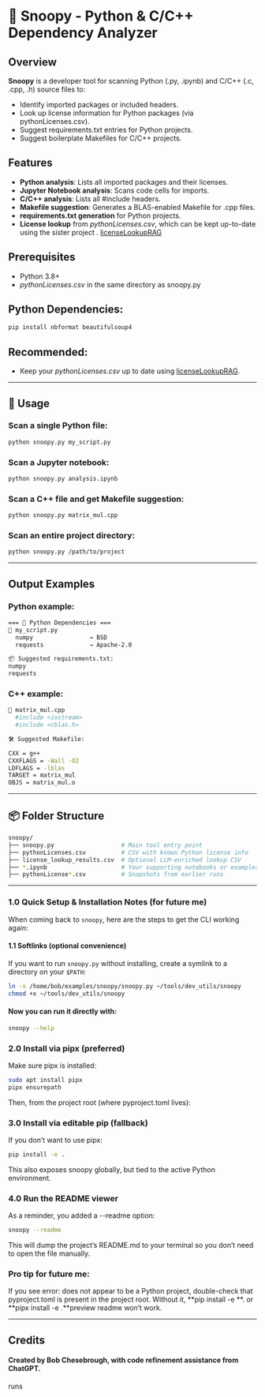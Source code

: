 # 🐾 Snoopy - Python & C/C++ Dependency Analyzer

## Overview

**Snoopy** is a developer tool for scanning Python (.py, .ipynb) and C/C++ (.c, .cpp, .h) source files to:
- Identify imported packages or included headers.
- Look up license information for Python packages (via pythonLicenses.csv).
- Suggest requirements.txt entries for Python projects.
- Suggest boilerplate Makefiles for C/C++ projects.

## Features
- **Python analysis**: Lists all imported packages and their licenses.
- **Jupyter Notebook analysis**: Scans code cells for imports.
- **C/C++ analysis**: Lists all #include headers.
- **Makefile suggestion**: Generates a BLAS-enabled Makefile for .cpp files.
- **requirements.txt generation** for Python projects.
- **License lookup** from *pythonLicenses.csv*, which can be kept up-to-date using the sister project . [licenseLookupRAG](https://github.com/zmadscientist/pythonLicenseDB)

## Prerequisites
- Python 3.8+
- *pythonLicenses.csv* in the same directory as snoopy.py

## Python Dependencies:
```bash
pip install nbformat beautifulsoup4
```



## Recommended: 
- Keep your *pythonLicenses.csv* up to date using [licenseLookupRAG](https://github.com/zmadscientist/pythonLicenseDB).

-------

## 🚀 Usage 

### Scan a single Python file:

```bash
python snoopy.py my_script.py
```

### Scan a Jupyter notebook:

```bash
python snoopy.py analysis.ipynb
```

### Scan a C++ file and get Makefile suggestion:

```bash
python snoopy.py matrix_mul.cpp
```

### Scan an entire project directory:

```bash
python snoopy.py /path/to/project
``` 

-------

## Output Examples

### Python example:

```bash
=== 🐍 Python Dependencies ===
📄 my_script.py
  numpy                → BSD
  requests             → Apache-2.0

📦 Suggested requirements.txt:
numpy
requests
```

### C++ example:

```bash
📄 matrix_mul.cpp
  #include <iostream>
  #include <cblas.h>

🛠 Suggested Makefile:

CXX = g++
CXXFLAGS = -Wall -O2
LDFLAGS = -lblas
TARGET = matrix_mul
OBJS = matrix_mul.o
```
-----

## 📦 Folder Structure

```bash
snoopy/
├── snoopy.py                   # Main tool entry point
├── pythonLicenses.csv          # CSV with known Python license info
├── license_lookup_results.csv  # Optional LLM-enriched lookup CSV
├── *.ipynb                     # Your supporting notebooks or examples
├── pythonLicense*.csv          # Snapshots from earlier runs
```

-------
### 1.0 Quick Setup & Installation Notes (for future me)

When coming back to `snoopy`, here are the steps to get the CLI working again:

#### 1.1 Softlinks (optional convenience)
If you want to run `snoopy.py` without installing, create a symlink to a directory on your `$PATH`:

```bash
ln -s /home/bob/examples/snoopy/snoopy.py ~/tools/dev_utils/snoopy
chmod +x ~/tools/dev_utils/snoopy
```

#### Now you can run it directly with:

```bash
snoopy --help

```
### 2.0   Install via pipx (preferred)

Make sure pipx is installed:

```bash
sudo apt install pipx
pipx ensurepath

```
Then, from the project root (where pyproject.toml lives):

### 3.0 Install via editable pip (fallback)
If you don’t want to use pipx:

```bash
pip install -e .
```

This also exposes snoopy globally, but tied to the active Python environment.

### 4.0 Run the README viewer

As a reminder, you added a --readme option:

```bash
snoopy --readme

```
This will dump the project’s README.md to your terminal so you don’t need to open the file manually.

### Pro tip for future me:
If you see error: does not appear to be a Python project, double-check that pyproject.toml is present in the project root. Without it, **pip install -e **. or **pipx install -e .**preview readme won’t work.

-------
## Credits

#### Created by Bob Chesebrough, with code refinement assistance from ChatGPT.

runs
